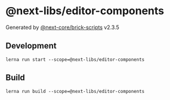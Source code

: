 # @next-libs/editor-components

Generated by [@next-core/brick-scripts] v2.3.5

## Development

`lerna run start --scope=@next-libs/editor-components`

## Build

`lerna run build --scope=@next-libs/editor-components`

[@next-core/brick-scripts]: https://git.easyops.local/anyclouds/next-core/tree/master/packages/brick-scripts
